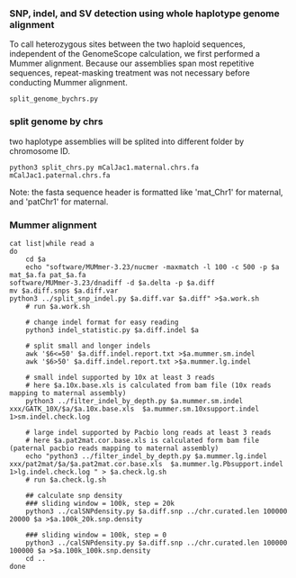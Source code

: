 ### SNP, indel, and SV detection using whole haplotype genome alignment

To call heterozygous sites between the two haploid sequences, independent of the GenomeScope calculation, we first performed a Mummer alignment. Because our assemblies span most repetitive sequences, repeat-masking treatment was not necessary before conducting Mummer alignment. 

```
split_genome_bychrs.py
```

### split genome by chrs

two haplotype assemblies will be splited into different folder by chromosome ID.

```shell
python3 split_chrs.py mCalJac1.maternal.chrs.fa mCalJac1.paternal.chrs.fa
```
Note: the fasta sequence header is formatted like 'mat_Chr1' for maternal, and 'patChr1' for maternal.

### Mummer alignment

```shell
cat list|while read a
do
	cd $a
	echo "software/MUMmer-3.23/nucmer -maxmatch -l 100 -c 500 -p $a mat_$a.fa pat_$a.fa
software/MUMmer-3.23/dnadiff -d $a.delta -p $a.diff
mv $a.diff.snps $a.diff.var
python3 ../split_snp_indel.py $a.diff.var $a.diff" >$a.work.sh
	# run $a.work.sh

	# change indel format for easy reading
	python3 indel_statistic.py $a.diff.indel $a

	# split small and longer indels
	awk '$6<=50' $a.diff.indel.report.txt >$a.mummer.sm.indel
	awk '$6>50' $a.diff.indel.report.txt >$a.mummer.lg.indel

	# small indel supported by 10x at least 3 reads
	# here $a.10x.base.xls is calculated from bam file (10x reads mapping to maternal assembly)
	python3 ../filter_indel_by_depth.py $a.mummer.sm.indel xxx/GATK_10X/$a/$a.10x.base.xls  $a.mummer.sm.10xsupport.indel 1>sm.indel.check.log

	# large indel supported by Pacbio long reads at least 3 reads
	# here $a.pat2mat.cor.base.xls is calculated form bam file (paternal pacbio reads mapping to maternal assembly)
	echo "python3 ../filter_indel_by_depth.py $a.mummer.lg.indel xxx/pat2mat/$a/$a.pat2mat.cor.base.xls  $a.mummer.lg.Pbsupport.indel 1>lg.indel.check.log " > $a.check.lg.sh
	# run $a.check.lg.sh

	## calculate snp density
	### sliding window = 100k, step = 20k
	python3 ../calSNPdensity.py $a.diff.snp ../chr.curated.len 100000 20000 $a >$a.100k_20k.snp.density

	### sliding window = 100k, step = 0
	python3 ../calSNPdensity.py $a.diff.snp ../chr.curated.len 100000 100000 $a >$a.100k_100k.snp.density
	cd ..
done
```